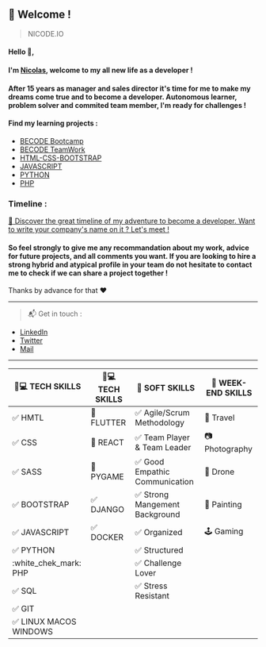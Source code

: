 ## :loudspeaker: Welcome !
> NICODE.IO

#### Hello 👋, 

#### I'm [Nicolas](https://www.linkedin.com/in/nicolas-denoel/), welcome to my all new life as a developer !

#### After 15 years as manager and sales director it's time for me to make my dreams come true and to become a developer. Autonomous learner, problem solver and commited team member, I'm ready for challenges !

#### Find my learning projects :
- [BECODE Bootcamp](https://github.com/nicode-io/Becode-Learning)
- [BECODE TeamWork](https://github.com/Becode-TeamWork) 
- [HTML-CSS-BOOTSTRAP](https://github.com/html-css-nicode)
- [JAVASCRIPT](https://github.com/Javascripter-Nicode)
- [PYTHON](https://github.com/Pythonizer-Nicode)
- [PHP](https://github.com/php-nicode)

### Timeline : 
[:calendar: Discover the great timeline of my adventure to become a developer. Want to write your company's name on it ? Let's meet !](https://timelines.gitkraken.com/timeline/2e12cc334eb0406b84bf7a6339e666c4?range=2020-05-26_2020-06-27)  

#### So feel strongly to give me any recommandation about my work, advice for future projects, and all comments you want. If you are looking to hire a strong hybrid and atypical profile in your team do not hesitate to contact me to check if we can share a project together !  

Thanks by advance for that :heart:  

---

> :mailbox_with_mail: Get in touch :
- [LinkedIn](linkedin.com/in/nicolas-denoel)
- [Twitter](https://twitter.com/Nicode_IO)
- [Mail](mailto:info@nicode.io) 

---
| :iphone::computer: TECH SKILLS            | :iphone::computer: TECH SKILLS  |  :muscle: SOFT SKILLS                          |  :deciduous_tree: WEEK-END SKILLS |
|-------------------------------------------|---------------------------------|------------------------------------------------|-----------------------------------|
| :white_check_mark: HMTL                   |  :construction: FLUTTER         | :white_check_mark: Agile/Scrum Methodology     | :sunrise_over_mountains: Travel   |
| :white_check_mark: CSS                    |  :construction: REACT           | :white_check_mark: Team Player & Team Leader   | :camera: Photography              |
| :white_check_mark: SASS                   |  :construction: PYGAME          | :white_check_mark: Good Empathic Communication | :helicopter: Drone                |
| :white_check_mark: BOOTSTRAP              |  :white_check_mark: DJANGO      | :white_check_mark: Strong Mangement Background | :art: Painting                    |
| :white_check_mark: JAVASCRIPT             |  :white_check_mark: DOCKER      | :white_check_mark: Organized                   | :joystick: Gaming                 |
| :white_check_mark: PYTHON                 |                                 | :white_check_mark: Structured                  |                                   |
| :white_chek_mark: PHP                     |                                 | :white_check_mark: Challenge Lover             |                                   |
| :white_check_mark: SQL                    |                                 | :white_check_mark: Stress Resistant            |                                   |
| :white_check_mark: GIT                    |                                 |                                                |                                   |
| :white_check_mark: LINUX MACOS WINDOWS    |                                 |                                                |                                   |



 
